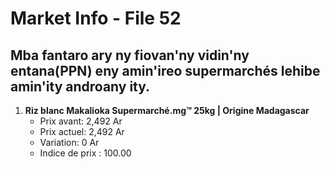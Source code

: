 # Market Info - File 52

## Mba fantaro ary ny fiovan'ny vidin'ny entana(PPN) eny amin'ireo supermarchés lehibe amin'ity androany ity.

1. **Riz blanc Makalioka Supermarché.mg™ 25kg | Origine Madagascar**
   - Prix avant: 2,492 Ar
   - Prix actuel: 2,492 Ar
   - Variation: 0 Ar
   - Indice de prix : 100.00

